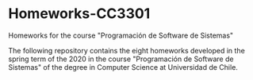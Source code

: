 # Homeworks-CC3301
Homeworks for the course "Programación de Software de Sistemas"

The following repository contains the eight homeworks developed in the spring term of the 2020 in the course "Programación de Software de Sistemas" of the degree in Computer Science at Universidad de Chile.
